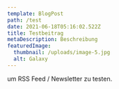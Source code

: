 ```yaml
---
template: BlogPost
path: /test
date: 2021-06-18T05:16:02.522Z
title: Testbeitrag
metaDescription: Beschreibung
featuredImage:
  thumbnail: /uploads/image-5.jpg
  alt: Galaxy
---
```

um RSS Feed / Newsletter zu testen.